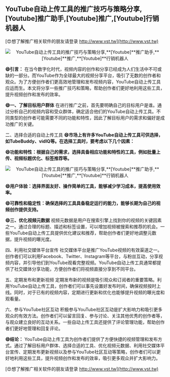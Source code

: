 ## **YouTube自动上传工具的推广技巧与策略分享,**[Youtube]**推广助手,**[Youtube]**推广,**[Youtube]**行销机器人**

[😍想了解推广相关软件的朋友请登录 http://www.vst.tw](http://www.vst.tw)

 <center><img src="https://vst.tw/MP4/tuiguang/png/1.png" alt="YouTube自动上传工具的推广技巧与策略分享,**[Youtube]**推广助手,**[Youtube]**推广,**[Youtube]**行销机器人"></center>

**😄引言：**
在当今数字化时代，视频内容的创作和分享已经成为人们生活中不可或缺的一部分。而YouTube作为全球最大的视频分享平台，吸引了无数的创作者和观众。为了方便创作者们更高效地管理和发布视频内容，YouTube自动上传工具应运而生。本文将分享一些推广技巧和策略，帮助创作者们更好地利用这些工具，提升视频创作和发布的效率。

**😄一、了解目标用户群体**
在进行推广之前，首先要明确自己的目标用户是谁。通过分析自己的视频内容和受众群体，确定适合他们的YouTube自动上传工具。不同类型的创作者可能需要不同的功能和特性，因此了解目标用户的需求和偏好是成功推广的关键。

二、选择合适的自动上传工具
**😄市场上有许多YouTube自动上传工具可供选择，如TubeBuddy、vidIQ等。在选择工具时，要考虑以下几个因素：**

**😄功能和特性：根据自己的需求，选择具备相应功能和特性的工具，例如批量上传、视频标题优化、标签推荐等。**

 <center><img src="https://vst.tw/MP4/tuiguang/png/2.png" alt="YouTube自动上传工具的推广技巧与策略分享,**[Youtube]**推广助手,**[Youtube]**推广,**[Youtube]**行销机器人"></center>

**😄用户体验：选择界面友好、操作简单的工具，能够减少学习成本，提高使用效率。**

**😄可靠性和稳定性：确保选择的工具具备稳定运行的能力，能够长期为自己的视频创作提供支持。**

**😄三、优化视频元数据**
视频元数据是用户在搜索引擎上找到你的视频的关键因素之一。通过合理的标题、描述和标签设置，可以增加视频被搜索和推荐的机会。一些YouTube自动上传工具提供优化建议和推荐，帮助创作者们更好地调整元数据，提升视频的曝光度。

四、利用社交媒体平台宣传
社交媒体平台是推广YouTube视频的有效渠道之一。创作者们可以利用Facebook、Twitter、Instagram等平台，与粉丝互动，分享视频内容，并引导他们到YouTube观看完整视频。YouTube自动上传工具通常都提供了社交媒体分享功能，方便创作者们将视频直接分享到不同平台。

五、定期发布和更新视频
定期发布新的视频是吸引观众和订阅者的重要策略。利用YouTube自动上传工具，创作者们可以事先设置好发布时间，确保视频按时上线。同时，对于已有的视频内容，定期进行更新和优化也能够提升视频的曝光度和观看量。

六、参与YouTube社区互动
积极参与YouTube社区互动是扩大影响力和吸引更多观众的有效方法。创作者们可以留言回复、参与讨论、关注其他优秀的创作者等，与观众建立良好的互动关系。一些自动上传工具还提供了评论管理功能，帮助创作者们更好地管理和回复评论。

**😄结论：**
YouTube自动上传工具为创作者们提供了方便快捷的视频管理和发布方式。通过了解目标用户群体、选择合适的工具、优化视频元数据、利用社交媒体平台宣传、定期发布更新视频以及参与YouTube社区互动等策略，创作者们可以更好地利用这些工具，提升视频创作和发布的效率，吸引更多观众并扩大影响力。

[😍想了解推广相关软件的朋友请登录 http://www.vst.tw](http://www.vst.tw)



